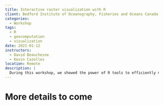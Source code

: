 ```yaml
---
title: Interactive raster visualization with R
client: Bedford Institute of Oceanography, Fisheries and Oceans Canada
categories: 
  - Workshop
tags: 
  - R
  - geocomputation
  - visualization
date: 2021-01-12
instructors:
  - David Beauchesne
  - Kevin Cazelles
location: Remote
description: | 
  During this workshop, we showed the power of R tools to efficiently manipulate and visualize raster files.
---
```



# More details to come


